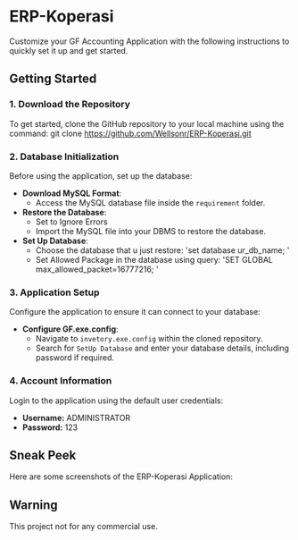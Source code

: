 # ERP-Koperasi

Customize your GF Accounting Application with the following instructions to quickly set it up and get started.

## Getting Started

### 1. Download the Repository
To get started, clone the GitHub repository to your local machine using the command:
git clone https://github.com/Wellsonr/ERP-Koperasi.git

### 2. Database Initialization
Before using the application, set up the database:

- **Download MySQL Format**:
  - Access the MySQL database file inside the `requirement` folder.
- **Restore the Database**:
  - Set to Ignore Errors
  - Import the MySQL file into your DBMS to restore the database.
- **Set Up Database**:
  - Choose the database that u just restore: 'set database ur_db_name; '
  - Set Allowed Package in the database using query: 'SET GLOBAL max_allowed_packet=16777216; '
 
### 3. Application Setup
Configure the application to ensure it can connect to your database:

- **Configure GF.exe.config**:
  - Navigate to `invetory.exe.config` within the cloned repository.
  - Search for `SetUp Database` and enter your database details, including password if required.

### 4. Account Information
Login to the application using the default user credentials:

- **Username:** ADMINISTRATOR
- **Password:** 123

## Sneak Peek
Here are some screenshots of the ERP-Koperasi Application:


## Warning
This project not for any commercial use.
